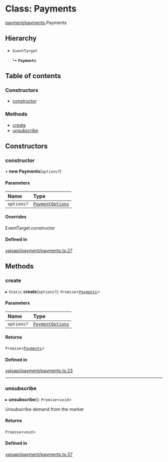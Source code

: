 # Class: Payments

[payment/payments](../modules/payment_payments).Payments

## Hierarchy

- `EventTarget`

  ↳ **`Payments`**

## Table of contents

### Constructors

- [constructor](payment_payments.Payments#constructor)

### Methods

- [create](payment_payments.Payments#create)
- [unsubscribe](payment_payments.Payments#unsubscribe)

## Constructors

### constructor

• **new Payments**(`options?`)

#### Parameters

| Name | Type |
| :------ | :------ |
| `options?` | [`PaymentOptions`](../interfaces/payment_payments.PaymentOptions) |

#### Overrides

EventTarget.constructor

#### Defined in

[yajsapi/payment/payments.ts:27](https://github.com/golemfactory/yajsapi/blob/2663a15/yajsapi/payment/payments.ts#L27)

## Methods

### create

▸ `Static` **create**(`options?`): `Promise`<[`Payments`](payment_payments.Payments)\>

#### Parameters

| Name | Type |
| :------ | :------ |
| `options?` | [`PaymentOptions`](../interfaces/payment_payments.PaymentOptions) |

#### Returns

`Promise`<[`Payments`](payment_payments.Payments)\>

#### Defined in

[yajsapi/payment/payments.ts:23](https://github.com/golemfactory/yajsapi/blob/2663a15/yajsapi/payment/payments.ts#L23)

___

### unsubscribe

▸ **unsubscribe**(): `Promise`<`void`\>

Unsubscribe demand from the market

#### Returns

`Promise`<`void`\>

#### Defined in

[yajsapi/payment/payments.ts:37](https://github.com/golemfactory/yajsapi/blob/2663a15/yajsapi/payment/payments.ts#L37)
